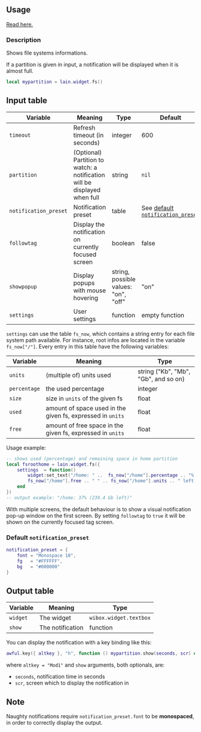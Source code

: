 ## Usage

[Read here.](https://github.com/lcpz/lain/wiki/Widgets#usage)

### Description

Shows file systems informations.

If a partition is given in input, a notification will be displayed when it is almost full.

```lua
local mypartition = lain.widget.fs()
```

## Input table

Variable | Meaning | Type | Default
--- | --- | --- | ---
`timeout` | Refresh timeout (in seconds) | integer | 600
`partition` | (Optional) Partition to watch: a notification will be displayed when full | string | `nil`
`notification_preset` | Notification preset | table | See [default `notification_preset`](https://github.com/lcpz/lain/wiki/fs#default-notification_preset)
`followtag` | Display the notification on currently focused screen | boolean | false
`showpopup` | Display popups with mouse hovering | string, possible values: "on", "off" | "on"
`settings` | User settings | function | empty function

`settings` can use the table `fs_now`, which contains a string entry for each file system path available. For instance, root infos are located in the variable `fs_now["/"]`. Every entry in this table have the following variables:

Variable | Meaning | Type
--- | --- | ---
`units` | (multiple of) units used | string ("Kb", "Mb", "Gb", and so on)
`percentage` | the used percentage | integer
`size` | size in `units` of the given fs | float
`used` | amount of space used in the given fs, expressed in `units` | float
`free` | amount of free space in the given fs, expressed in `units` | float

Usage example:

```lua
-- shows used (percentage) and remaining space in home partition
local fsroothome = lain.widget.fs({
    settings  = function()
        widget:set_text("/home: " ..  fs_now["/home"].percentage .. "% (" ..
        fs_now["/home"].free .. " " .. fs_now["/home"].units .. " left)")
    end
})
-- output example: "/home: 37% (239.4 Gb left)"
```

With multiple screens, the default behaviour is to show a visual notification pop-up window on the first screen. By setting `followtag` to `true` it will be shown on the currently focused tag screen.

### Default `notification_preset`

```lua
notification_preset = {
    font = "Monospace 10",
    fg   = "#FFFFFF",
    bg   = "#000000"
}
```

## Output table

Variable | Meaning | Type
--- | --- | ---
`widget` | The widget | `wibox.widget.textbox`
`show` | The notification | function

You can display the notification with a key binding like this:

```lua
awful.key({ altkey }, "h", function () mypartition.show(seconds, scr) end),
```

where ``altkey = "Mod1"`` and ``show`` arguments, both optionals, are:

* `seconds`, notification time in seconds
* `scr`, screen which to display the notification in

## Note

Naughty notifications require `notification_preset.font` to be **monospaced**, in order to correctly display the output.
